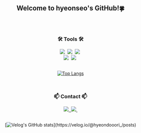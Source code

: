 
<div align="center">
  <h2>Welcome to hyeonseo's GitHub!🍀</h2>
</div>

<br>
<br>
<h3 align="center">🛠 Tools 🛠</h3>
<div align="center">
  <img src="https://img.shields.io/badge/git-F05033.svg?style=for-the-badge&logo=git&logoColor=white" />&nbsp
  <img src="https://img.shields.io/badge/github-181717.svg?style=for-the-badge&logo=github&logoColor=white" />&nbsp
  <img src="https://img.shields.io/badge/Notion-F3F3F3.svg?style=for-the-badge&logo=notion&logoColor=black" />&nbsp
</div>
<div align="center">
  <img src="https://img.shields.io/badge/VSCode-0092d7.svg?style=for-the-badge&logo=visual-studio-code&logoColor=22ABF3" />&nbsp
  <img src="https://img.shields.io/badge/IntelliJ-880cff.svg?style=for-the-badge&logo=intellij&logoColor=F37726" />&nbsp
</div>
<br>
<div align="center"> 
  
[![Top Langs](https://github-readme-stats.vercel.app/api/top-langs/?username=hyeonseo1202&layout=donut)](https://github.com/anuraghazra/github-readme-stats)

</div>

<br>
<h3 align="center">📫 Contact 📫</h3>
<div align="center">
  <a href="https://velog.io/@hyeondooori_">
    <img src="https://img.shields.io/badge/Velog-1EBC8F?style=for-the-badge&logo=velog&logoColor=white" />&nbsp
  </a>
  <a href="hhseo1202@naver.com">
    <img
      src="https://img.shields.io/badge/hhseo1202@naver.com-f48bc5?style=for-the-badge&logo=naver&logoColor=white"/>&nbsp
  </a>
</div>
 <br> 
<div align="center">

[![Velog's GitHub stats](https://velog-readme-stats.vercel.app/api?name=hyeondooori_)](https://velog.io/@hyeondooori_/posts)

</div>
